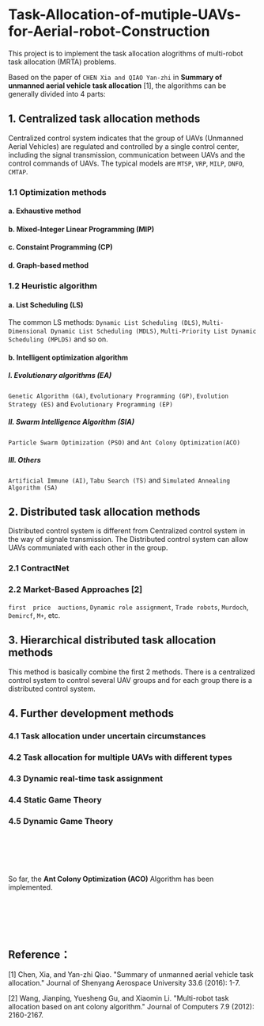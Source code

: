# Task-Allocation-of-mutiple-UAVs-for-Aerial-robot-Construction

This project is to implement the task allocation alogrithms of multi-robot task allocation (MRTA) problems. <br>

Based on the paper of `CHEN Xia and QIAO Yan-zhi` in **Summary of unmanned aerial vehicle task allocation** [1], the algorithms can be generally divided into 4 parts:

## 1. Centralized task allocation methods
Centralized control system indicates that the group of UAVs (Unmanned Aerial Vehicles) are regulated and controlled by a single control center, including the signal transmission, communication between UAVs and the control commands of UAVs. The typical models are `MTSP`, `VRP`, `MILP`, `DNFO`, `CMTAP`.

### 1.1 Optimization methods
#### a. Exhaustive method

#### b. Mixed-Integer Linear Programming (MIP)

#### c. Constaint Programming (CP)

#### d. Graph-based method

### 1.2 Heuristic algorithm
#### a. List Scheduling (LS)
The common LS methods: 
`Dynamic List Scheduling (DLS)`, `Multi-Dimensional Dynamic List Scheduling (MDLS)`, `Multi-Priority List Dynamic Scheduling (MPLDS)` and so on.

#### b. Intelligent optimization algorithm
##### I. Evolutionary algorithms (EA) 
`Genetic Algorithm (GA)`, `Evolutionary Programming (GP)`, `Evolution Strategy (ES)` and `Evolutionary Programming (EP)`
##### II. Swarm Intelligence Algorithm (SIA)
`Particle Swarm Optimization (PSO)` and `Ant Colony Optimization(ACO)`
##### III. Others
`Artificial Immune (AI)`, `Tabu Search (TS)` and `Simulated Annealing Algorithm (SA)`

## 2. Distributed task allocation methods
Distributed control system is different from Centralized control system in the way of signale transmission. The Distributed control system can allow UAVs communiated with each other in the group.

### 2.1 ContractNet

### 2.2  Market-Based Approaches [2]
`first  price  auctions`, `Dynamic role assignment`, `Trade robots`, `Murdoch`, `Demircf`, `M+`, etc. 

## 3. Hierarchical distributed task allocation methods
This method is basically combine the first 2 methods. There is a centralized control system to control several UAV groups and for each group there is a distributed control system.

## 4. Further development methods
### 4.1 Task allocation under uncertain circumstances

### 4.2 Task allocation for multiple UAVs with different types

### 4.3 Dynamic real-time task assignment

### 4.4 Static Game Theory

### 4.5 Dynamic Game Theory
<br>  <br>  <br>  <br>  



So far, the **Ant Colony Optimization (ACO)** Algorithm has been implemented. <br>  






<br>  <br>  <br>  <br>  
## Reference：

[1] Chen, Xia, and Yan-zhi Qiao. "Summary of unmanned aerial vehicle task allocation." Journal of Shenyang Aerospace University 33.6 (2016): 1-7.

[2] Wang, Jianping, Yuesheng Gu, and Xiaomin Li. "Multi-robot task allocation based on ant colony algorithm." Journal of Computers 7.9 (2012): 2160-2167.












